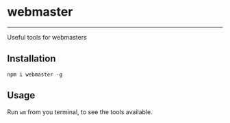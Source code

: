 # webmaster
---------------------------
Useful tools for webmasters

## Installation
`npm i webmaster -g`

## Usage
Run `wm` from you terminal, to see the tools available.
